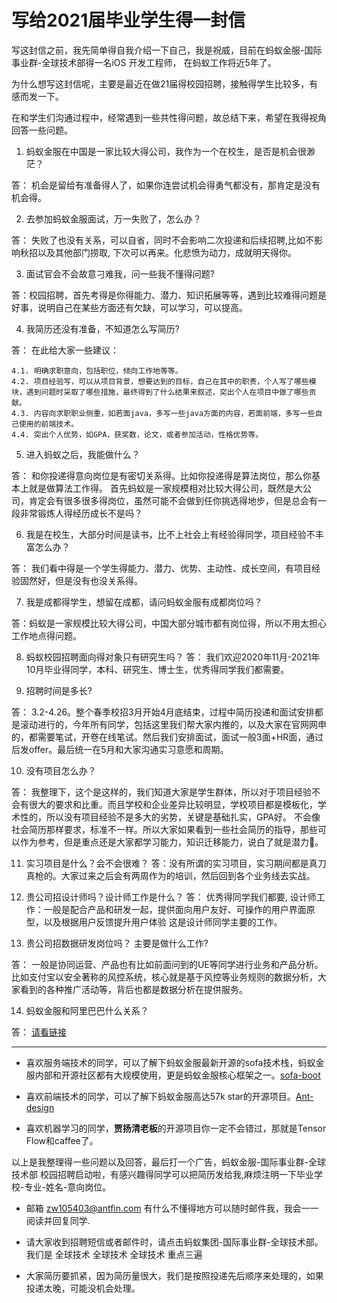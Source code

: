 # 写给2021届毕业学生得一封信

 写这封信之前，我先简单得自我介绍一下自己，我是祝威，目前在蚂蚁金服-国际事业群-全球技术部得一名iOS 开发工程师， 在蚂蚁工作将近5年了。
 
 为什么想写这封信呢，主要是最近在做21届得校园招聘，接触得学生比较多，有感而发一下。
 
 在和学生们沟通过程中，经常遇到一些共性得问题，故总结下来，希望在我得视角回答一些问题。
 
 1. 蚂蚁金服在中国是一家比较大得公司，我作为一个在校生，是否是机会很渺茫？
 
 答： 机会是留给有准备得人了，如果你连尝试机会得勇气都没有，那肯定是没有机会得。
 
 2. 去参加蚂蚁金服面试，万一失败了，怎么办？
  
 答： 失败了也没有关系，可以自省，同时不会影响二次投递和后续招聘,比如不影响秋招以及其他部门捞取, 下次可以再来。化悲愤为动力，成就明天得你。
 
 3. 面试官会不会故意刁难我，问一些我不懂得问题?
 
 答：校园招聘，首先考得是你得能力、潜力、知识拓展等等，遇到比较难得问题是好事，说明自己在某些方面还有欠缺，可以学习，可以提高。
 
 4. 我简历还没有准备，不知道怎么写简历?
 
 答： 在此给大家一些建议：
 
 	4.1. 明确求职意向，包括职位，倾向工作地等等。
 	4.2. 项目经验写，可以从项目背景，想要达到的目标，自己在其中的职责，个人写了哪些模块，遇到问题时采取了哪些措施，最终得到了什么结果来叙述，突出个人在项目中做了哪些贡献。
	4.3. 内容向求职职业侧重，如若面java，多写一些java方面的内容，若面前端，多写一些自己使用的前端技术。
 	4.4. 突出个人优势，如GPA，获奖数，论文，或者参加活动，性格优势等。
 
 5. 进入蚂蚁之后，我能做什么？

 答： 和你投递得意向岗位是有密切关系得。比如你投递得是算法岗位，那么你基本上就是做算法工作得。 首先蚂蚁是一家规模相对比较大得公司，既然是大公司，肯定会有很多很多得岗位，虽然可能不会做到任你挑选得地步，但是总会有一段非常锻炼人得经历成长不是吗？
 
 6. 我是在校生，大部分时间是读书，比不上社会上有经验得同学，项目经验不丰富怎么办？
 
 答： 我们看中得是一个学生得能力、潜力、优势、主动性、成长空间，有项目经验固然好，但是没有也没关系得。
 
 7. 我是成都得学生，想留在成都，请问蚂蚁金服有成都岗位吗？

 答：蚂蚁是一家规模比较大得公司，中国大部分城市都有岗位得，所以不用太担心工作地点得问题。
 
 8. 蚂蚁校园招聘面向得对象只有研究生吗？
 答： 我们欢迎2020年11月-2021年10月毕业得同学，本科、研究生、博士生，优秀得同学我们都需要。
 
 9. 招聘时间是多长?
 
 答： 3.2-4.26。整个春季校招3月开始4月底结束，过程中简历投递和面试安排都是滚动进行的，今年所有同学，包括这里我们帮大家内推的，以及大家在官网网申的，都需要笔试，开卷在线笔试。然后我们安排面试，面试一般3面+HR面，通过后发offer。最后统一在5月和大家沟通实习意愿和周期。
 
 10. 没有项目怎么办？
 
 答： 我整理下，这个是这样的，我们知道大家是学生群体，所以对于项目经验不会有很大的要求和比重。而且学校和企业差异比较明显，学校项目都是模板化，学术性的，所以没有项目经验不是多大的劣势，关键是基础扎实，GPA好。 不会像社会简历那样要求，标准不一样。所以大家如果看到一些社会简历的指导，那些可以作为参考，但是重点还是大家都学习能力，知识迁移能力，说白了就是潜力。

 11. 实习项目是什么？会不会很难？
答：没有所谓的实习项目，实习期间都是真刀真枪的。大家过来之后会有两周作为的培训，然后回到各个业务线去实战。

12. 贵公司招设计师吗？设计师工作是什么？
答： 优秀得同学我们都要, 设计师工作：一般是配合产品和研发一起，提供面向用户友好、可操作的用户界面原型，以及根据用户反馈提升用户体验 这是设计师同学主要的工作。
 
13. 贵公司招数据研发岗位吗？ 主要是做什么工作?

 答： 一般是协同运营、产品也有比如前面问到的UE等同学进行业务和产品分析。比如支付宝以安全著称的风控系统，核心就是基于风控等业务规则的数据分析，大家看到的各种推广活动等，背后也都是数据分析在提供服务。

14. 蚂蚁金服和阿里巴巴什么关系？

答： [请看链接](https://c.m.163.com/news/a/CP0E2B0D0519A4CF.html?spss=newsapp&spsw=1)

***


* 喜欢服务端技术的同学，可以了解下蚂蚁金服最新开源的sofa技术栈，蚂蚁金服内部和开源社区都有大规模使用，更是蚂蚁金服核心框架之一。[sofa-boot](https://github.com/sofastack/sofa-boot)
 
* 喜欢前端技术的同学，可以了解下蚂蚁金服高达57k star的开源项目。[Ant-design]( https://github.com/ant-design/ant-design)

* 喜欢机器学习的同学，**贾扬清老板**的开源项目你一定不会错过，那就是Tensor Flow和caffee了。

以上是我整理得一些问题以及回答，最后打一个广告，蚂蚁金服-国际事业群-全球技术部 校园招聘启动啦，有感兴趣得同学可以把简历发给我,麻烦注明一下毕业学校-专业-姓名-意向岗位。
 
 * 邮箱 zw105403@antfin.com  有什么不懂得地方可以随时邮件我，我会一一阅读并回复同学.
 
 * 请大家收到招聘短信或者邮件时，请点击蚂蚁集团-国际事业群-全球技术部。我们是 全球技术 全球技术 全球技术  重点三遍

 * 大家简历要抓紧，因为简历量很大，我们是按照投递先后顺序来处理的，如果投递太晚，可能没机会处理。

 
